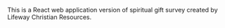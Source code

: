 This is a React web application version of spiritual gift survey created by Lifeway Christian Resources.
